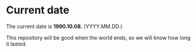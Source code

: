 # Current date

The current date is **1990.10.08.** (YYYY.MM.DD.)

This repository will be good when the world ends, so we will know how long it lasted.